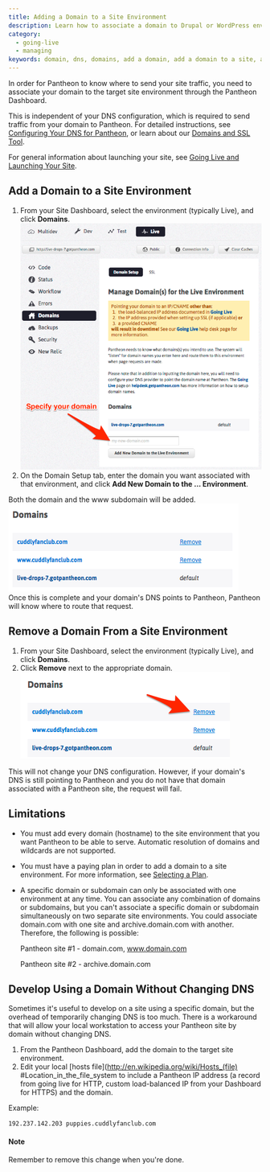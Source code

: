 ```yaml
---
title: Adding a Domain to a Site Environment
description: Learn how to associate a domain to Drupal or WordPress environment from within the Pantheon dashboard.
category:
  - going-live
  - managing
keywords: domain, dns, domains, add a domain, add a domain to a site, add a domain to an environment, add a domainn to a site environment, change domain name, change domains, update domain, update domain name, update domain on a site, update domain on a sites environment
---
```

In order for Pantheon to know where to send your site traffic, you need to associate your domain to the target site environment through the Pantheon Dashboard.

This is independent of your DNS configuration, which is required to send traffic from your domain to Pantheon. For detailed instructions, see [Configuring Your DNS for Pantheon](/docs/articles/sites/domains/dns-records-for-directing-your-domain-to-your-pantheon-site/), or learn about our [Domains and SSL Tool](/docs/articles/sites/domains).

For general information about launching your site, see [Going Live and Launching Your Site](/docs/articles/going-live/).


## Add a Domain to a Site Environment

1. From your Site Dashboard, select the environment (typically Live), and click **Domains**.  
 ![](/source/docs/assets/images/desk_images/198280.png)  
2. On the Domain Setup tab, enter the domain you want associated with that environment, and click **Add New Domain to the ... Environment**.  

Both the domain and the www subdomain will be added.  
 ![](/source/docs/assets/images/desk_images/198281.png)  
Once this is complete and your domain's DNS points to Pantheon, Pantheon will know where to route that request.

## Remove a Domain From a Site Environment

1. From your Site Dashboard, select the environment (typically Live), and click **Domains**.
2. Click **Remove** next to the appropriate domain.  
 ![](/source/docs/assets/images/desk_images/198283.png)  

This will not change your DNS configuration. However, if your domain's DNS is still pointing to Pantheon and you do not have that domain associated with a Pantheon site, the request will fail.

## Limitations

* You must add every domain (hostname) to the site environment that you want Pantheon to be able to serve. Automatic resolution of domains and wildcards are not supported.

* You must have a paying plan in order to add a domain to a site environment. For more information, see [Selecting a Plan](/docs/articles/sites/settings/selecting-a-plan/).

* A specific domain or subdomain can only be associated with one environment at any time. You can associate any combination of domains or subdomains, but you can't associate a specific domain or subdomain simultaneously on two separate site environments. You could associate domain.com with one site and archive.domain.com with another. Therefore, the following is possible:

  Pantheon site #1 - domain.com, www.domain.com

  Pantheon site #2 - archive.domain.com

## Develop Using a Domain Without Changing DNS

Sometimes it's useful to develop on a site using a specific domain, but the overhead of temporarily changing DNS is too much. There is a workaround that will allow your local workstation to access your Pantheon site by domain without changing DNS.

1. From the Pantheon Dashboard, add the domain to the target site environment.
2. Edit your local [hosts file](http://en.wikipedia.org/wiki/Hosts_(file) #Location_in_the_file_system to include a Pantheon IP address (a record from going live for HTTP, custom load-balanced IP from your Dashboard for HTTPS) and the domain.

Example:

    192.237.142.203 puppies.cuddlyfanclub.com

<div class="alert alert-warning" role="alert">
<h4>Note</h4>
Remember to remove this change when you're done.</div>
